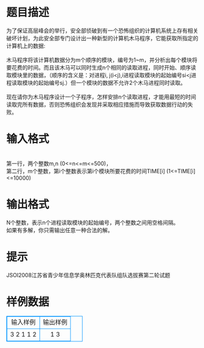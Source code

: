 # 

 
 # 题目描述 
为了保证高层峰会的举行，安全部侦破到有一个恐怖组织的计算机系统上存有相关破坏计划，为此安全部专门设计出一种新型的计算机木马程序，它能获取所指定的计算机上的数据:<BR><BR>木马程序将该计算机数据分为m个顺序的模块，编号为1~m，并分析出每个模块将要花费的时间。而且该木马可以同时生成n个相同的读取进程，同时开始、顺序读取模块里的数据，（顺序的含义是：对进程i,&nbsp;j(i&lt;j),i进程读取模块的起始编号si&lt;j进程读取模块的起始编号sj.）但一个模块的数据不允许2个木马进程同时读取。<BR><BR>现在请你为木马程序设计一个子程序，怎样安排n个读取进程，才能用最短的时间读取完所有数据，否则恐怖组织会发现并采取相应措施而导致获取数据行动的失败。<BR> 

 
 # 输入格式 
<BR>第一行，两个整数m,n&nbsp;(0&lt;=n&lt;=m&lt;=500)，<BR>第二行，m个整数，第i个整数表示第i个模块所要花费的时间TIME[i]&nbsp;(1&lt;=TIME[i]&lt;=10000)<BR> 

 
 # 输出格式 
N个整数，表示n个进程读取模块的起始编号，两个整数之间用空格间隔。<BR>如果有多解，你只需输出任意一种合法的解。<BR> 

 
 # 提示 
JSOI2008江苏省青少年信息学奥林匹克代表队组队选拔赛第二轮试题 
# 样例数据
<style>
        table,table tr th, table tr td { border:1px solid #0094ff; }
        table { width: 200px; min-height: 25px; line-height: 25px; text-align: center; border-collapse: collapse;}   
    </style>
<table>
	<tr>
		<td>输入样例</td>
		<td>输出样例</td>
	</tr>
<tr><td>
3 2
1 1 2

</td><td>
1 3
</td></tr></table>
